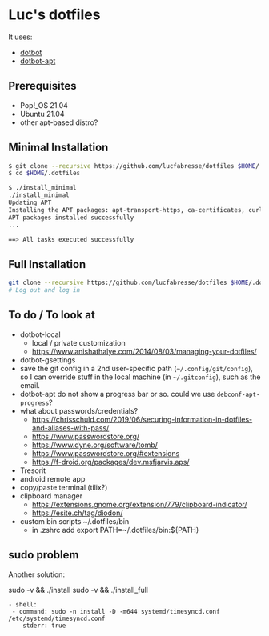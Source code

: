 # Luc's dotfiles

It uses:
- [dotbot](https://github.com/anishathalye/dotbot)
- [dotbot-apt](https://github.com/bryant1410/dotbot-apt)

## Prerequisites

- Pop!_OS 21.04
- Ubuntu 21.04
- other apt-based distro?

## Minimal Installation

```bash
$ git clone --recursive https://github.com/lucfabresse/dotfiles $HOME/.dotfiles
$ cd $HOME/.dotfiles

$ ./install_minimal
./install_minimal
Updating APT
Installing the APT packages: apt-transport-https, ca-certificates, curl, gnupg-agent
APT packages installed successfully
...

==> All tasks executed successfully
```

## Full Installation

```bash
git clone --recursive https://github.com/lucfabresse/dotfiles $HOME/.dotfiles && $HOME/.dotfiles && ./install_full
# Log out and log in
```

## To do / To look at

- dotbot-local
  - local / private customization
  - https://www.anishathalye.com/2014/08/03/managing-your-dotfiles/
- dotbot-gsettings
- save the git config in a 2nd user-specific path (`~/.config/git/config`), so I can override stuff in the local machine (in `~/.gitconfig`), such as the email.
- dotbot-apt do not show a progress bar or so. could we use `debconf-apt-progress`?
- what about passwords/credentials?
  - https://chrisschuld.com/2019/06/securing-information-in-dotfiles-and-aliases-with-pass/
  - https://www.passwordstore.org/
  - https://www.dyne.org/software/tomb/
  - https://www.passwordstore.org/#extensions
  - https://f-droid.org/packages/dev.msfjarvis.aps/
- Tresorit
- android remote app
- copy/paste terminal (tilix?)
- clipboard manager
  - https://extensions.gnome.org/extension/779/clipboard-indicator/
  - https://esite.ch/tag/diodon/
- custom bin scripts ~/.dotfiles/bin
  - in .zshrc add export PATH=~/.dotfiles/bin:${PATH}

## sudo problem

Another solution:

sudo -v && ./install
sudo -v && ./install_full

```
- shell:
 - command: sudo -n install -D -m644 systemd/timesyncd.conf /etc/systemd/timesyncd.conf
    stderr: true
```